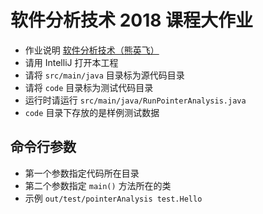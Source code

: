 # 软件分析技术 2018 课程大作业

* 作业说明 [软件分析技术（熊英飞）](https://xiongyingfei.github.io/SA/2018/main.htm)
* 请用 IntelliJ 打开本工程
* 请将 `src/main/java` 目录标为源代码目录
* 请将 `code` 目录标为测试代码目录
* 运行时请运行 `src/main/java/RunPointerAnalysis.java`
* `code` 目录下存放的是样例测试数据

## 命令行参数

* 第一个参数指定代码所在目录
* 第二个参数指定 `main()` 方法所在的类
* 示例 `out/test/pointerAnalysis test.Hello`
